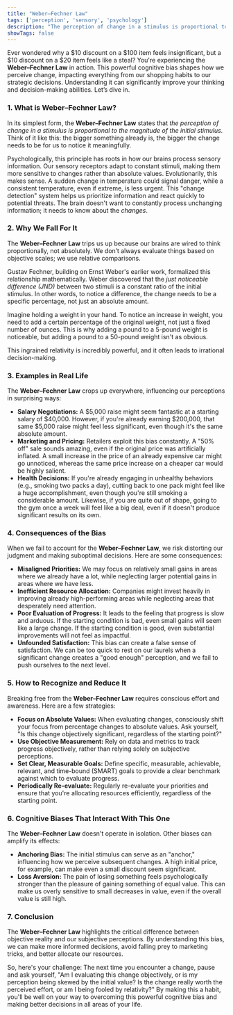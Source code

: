 ```yaml
---
title: "Weber–Fechner Law"
tags: ['perception', 'sensory', 'psychology']
description: "The perception of change in a stimulus is proportional to the magnitude of the initial stimulus."
showTags: false
---
```



Ever wondered why a $10 discount on a $100 item feels insignificant, but a $10 discount on a $20 item feels like a steal? You're experiencing the **Weber–Fechner Law** in action. This powerful cognitive bias shapes how we perceive change, impacting everything from our shopping habits to our strategic decisions. Understanding it can significantly improve your thinking and decision-making abilities. Let’s dive in.

### 1. What is Weber–Fechner Law?

In its simplest form, the **Weber–Fechner Law** states that *the perception of change in a stimulus is proportional to the magnitude of the initial stimulus.* Think of it like this: the bigger something already is, the bigger the change needs to be for us to notice it meaningfully.

Psychologically, this principle has roots in how our brains process sensory information. Our sensory receptors adapt to constant stimuli, making them more sensitive to changes rather than absolute values. Evolutionarily, this makes sense. A sudden change in temperature could signal danger, while a consistent temperature, even if extreme, is less urgent. This "change detection" system helps us prioritize information and react quickly to potential threats. The brain doesn't want to constantly process unchanging information; it needs to know about the *changes*.

### 2. Why We Fall For It

The **Weber–Fechner Law** trips us up because our brains are wired to think proportionally, not absolutely. We don’t always evaluate things based on objective scales; we use relative comparisons.

Gustav Fechner, building on Ernst Weber's earlier work, formalized this relationship mathematically. Weber discovered that the *just noticeable difference (JND)* between two stimuli is a constant ratio of the initial stimulus. In other words, to notice a difference, the change needs to be a specific percentage, not just an absolute amount.

Imagine holding a weight in your hand. To notice an increase in weight, you need to add a certain percentage of the original weight, not just a fixed number of ounces. This is why adding a pound to a 5-pound weight is noticeable, but adding a pound to a 50-pound weight isn't as obvious.

This ingrained relativity is incredibly powerful, and it often leads to irrational decision-making.

### 3. Examples in Real Life

The **Weber–Fechner Law** crops up everywhere, influencing our perceptions in surprising ways:

*   **Salary Negotiations:** A $5,000 raise might seem fantastic at a starting salary of $40,000. However, if you're already earning $200,000, that same $5,000 raise might feel less significant, even though it's the same absolute amount.
*   **Marketing and Pricing:** Retailers exploit this bias constantly. A "50% off" sale sounds amazing, even if the original price was artificially inflated. A small increase in the price of an already expensive car might go unnoticed, whereas the same price increase on a cheaper car would be highly salient.
*   **Health Decisions:** If you're already engaging in unhealthy behaviors (e.g., smoking two packs a day), cutting back to one pack might feel like a huge accomplishment, even though you're still smoking a considerable amount. Likewise, if you are quite out of shape, going to the gym once a week will feel like a big deal, even if it doesn't produce significant results on its own.

### 4. Consequences of the Bias

When we fail to account for the **Weber–Fechner Law**, we risk distorting our judgment and making suboptimal decisions. Here are some consequences:

*   **Misaligned Priorities:** We may focus on relatively small gains in areas where we already have a lot, while neglecting larger potential gains in areas where we have less.
*   **Inefficient Resource Allocation:** Companies might invest heavily in improving already high-performing areas while neglecting areas that desperately need attention.
*   **Poor Evaluation of Progress:** It leads to the feeling that progress is slow and arduous. If the starting condition is bad, even small gains will seem like a large change. If the starting condition is good, even substantial improvements will not feel as impactful.
*   **Unfounded Satisfaction:** This bias can create a false sense of satisfaction. We can be too quick to rest on our laurels when a significant change creates a "good enough" perception, and we fail to push ourselves to the next level.

### 5. How to Recognize and Reduce It

Breaking free from the **Weber–Fechner Law** requires conscious effort and awareness. Here are a few strategies:

*   **Focus on Absolute Values:** When evaluating changes, consciously shift your focus from percentage changes to absolute values. Ask yourself, "Is this change objectively significant, regardless of the starting point?"
*   **Use Objective Measurement:** Rely on data and metrics to track progress objectively, rather than relying solely on subjective perceptions.
*   **Set Clear, Measurable Goals:** Define specific, measurable, achievable, relevant, and time-bound (SMART) goals to provide a clear benchmark against which to evaluate progress.
*   **Periodically Re-evaluate:** Regularly re-evaluate your priorities and ensure that you're allocating resources efficiently, regardless of the starting point.

### 6. Cognitive Biases That Interact With This One

The **Weber–Fechner Law** doesn't operate in isolation. Other biases can amplify its effects:

*   **Anchoring Bias:** The initial stimulus can serve as an "anchor," influencing how we perceive subsequent changes. A high initial price, for example, can make even a small discount seem significant.
*   **Loss Aversion:** The pain of losing something feels psychologically stronger than the pleasure of gaining something of equal value. This can make us overly sensitive to small decreases in value, even if the overall value is still high.

### 7. Conclusion

The **Weber–Fechner Law** highlights the critical difference between objective reality and our subjective perceptions. By understanding this bias, we can make more informed decisions, avoid falling prey to marketing tricks, and better allocate our resources.

So, here's your challenge: The next time you encounter a change, pause and ask yourself, "Am I evaluating this change objectively, or is my perception being skewed by the initial value? Is the change really worth the perceived effort, or am I being fooled by relativity?" By making this a habit, you'll be well on your way to overcoming this powerful cognitive bias and making better decisions in all areas of your life.

